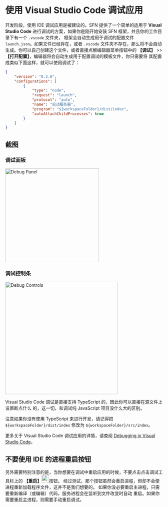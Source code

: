 <!-- title: IDE 调试; order: 7.1 -->

# 使用 Visual Studio Code 调试应用

开发阶段，使用 IDE 调试应用是被建议的。SFN 提供了一个简单的适用于 **Visual Studio Code**
进行调试的方案，如果你是刚开始安装 SFN 框架，并且你的工作目录下有一个 `.vscode` 文件夹，
框架会自动生成用于调试的配置文件 `launch.json`。如果文件已经存在，或者 `.vscode` 
文件夹不存在，那么将不会自动生成。你可以自己创建这个文件，或者直接点解编辑器菜单按钮中的
**【调试】** >> **【打开配置】**，编辑器将会自动生成用于配置调试的模板文件，你只需要将
其配置成类似下面这样，就可以使用调试了：

```json
{
    "version": "0.2.0",
    "configurations": [
        {
            "type": "node",
            "request": "launch",
            "protocol": "auto",
            "name": "启动服务器",
            "program": "${workspaceFolder}/dist/index",
            "autoAttachChildProcesses": true
        }
    ]
}
```

## 截图

### 调试面板

<img src="/images/debug-panel.png" alt="Debug Panel" title="Debug Panel" width="300" />

### 调试控制条

<img src="/images/debug-controls.png" alt="Debug Controls" title="Debug Controls" width="360" />

Visual Studio Code 调试是直接支持 TypeScript 的，因此你可以直接在源文件上设置断点什么
的，这一切，和调试纯 JavaScript 项目没什么大的区别。

注意如果你没有使用 TypeScript 来进行开发，请记得把 
`${workspaceFolder}/dist/index` 修改为 `${workspaceFolder}/src/index`。

更多关于 Visual Studio Code 调试应用的详情，请查阅
[Debugging in Visual Studio Code](https://code.visualstudio.com/docs/editor/debugging)。

## 不要使用 IDE 的进程重启按钮

另外需要特别注意的是，当你想要在调试中重启应用的时候，不要点击点击调试工具栏上的
**【重启】**<img src="/images/debug-controls-restart.png" width="24" />按钮，
经过测试，那个按钮虽然会重启进程，但却不会使进程重新加载程序文件，这并不是我们想要的。
如果你没必要重启主进程，只需要重新编译（或编辑）代码，服务进程会在监听到文件改变时自动
重启。如果你需要重启主进程，则需要手动重启调试。